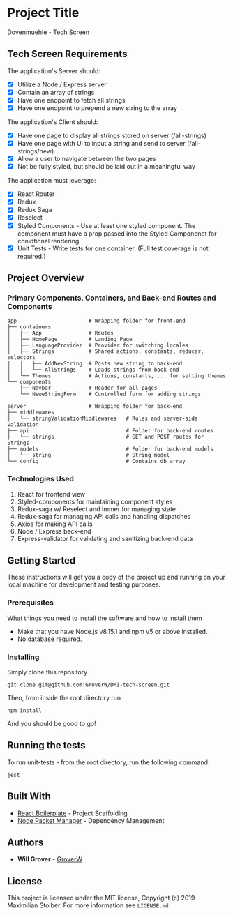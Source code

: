 # Project Title

Dovenmuehle - Tech Screen

## Tech Screen Requirements

The application's Server should:
- [x] Utilize a Node / Express server
- [x] Contain an array of strings
- [x] Have one endpoint to fetch all strings
- [x] Have one endpoint to prepend a new string to the array

The application's Client should:
- [x] Have one page to display all strings stored on server (/all-strings)
- [x] Have one page with UI to input a string and send to server (/all-strings/new)
- [x] Allow a user to navigate between the two pages
- [x] Not be fully styled, but should be laid out in a meaningful way

The application must leverage:
- [x] React Router
- [x] Redux
- [x] Redux Saga
- [x] Reselect
- [x] Styled Components - Use at least one styled component. The component must have a prop passed into the Styled Componenet for conidtional rendering
- [x] Unit Tests - Write tests for one container. (Full test coverage is not required.)

## Project Overview

### Primary Components, Containers, and Back-end Routes and Components

```
app                       # Wrapping folder for front-end
├── containers
│   ├── App               # Routes
│   ├── HomePage          # Landing Page
│   ├── LanguageProvider  # Provider for switching locales
│   ├── Strings           # Shared actions, constants, reducer, selectors
│   │   ├── AddNewString  # Posts new string to back-end
│   │   └── AllStrings    # Loads strings from back-end
│   └── Themes            # Actions, constants, ... for setting themes
└── components
    ├── Navbar            # Header for all pages
    └── NeweStringForm    # Controlled form for adding strings

server                    # Wrapping folder for back-end
├── middlewares
│   └── stringValidationMiddlewares   # Rules and server-side validation
├── api                               # Folder for back-end routes
│   └── strings                       # GET and POST routes for Strings    
├── models                            # Folder for back-end models
│   └── string                        # String model
└── config                            # Contains db array
```

### Technologies Used

1. React for frontend view
2. Styled-components for maintaining component styles
3. Redux-saga w/ Reselect and Immer for managing state
4. Redux-saga for managing API calls and handling dispatches
5. Axios for making API calls
6. Node / Express back-end
7. Express-validator for validating and sanitizing back-end data

## Getting Started

These instructions will get you a copy of the project up and running on your local machine for development and testing purposes.

### Prerequisites

What things you need to install the software and how to install them

* Make that you have Node.js v8.15.1 and npm v5 or above installed. 
* No database required.

### Installing

Simply clone this repository

```
git clone git@github.com:GroverW/DMI-tech-screen.git
```

Then, from inside the root directory run

```
npm install
```

And you should be good to go!

## Running the tests

To run unit-tests - from the root directory, run the following command:
```
jest
```

## Built With

* [React Boilerplate](https://github.com/react-boilerplate/react-boilerplate) - Project Scaffolding
* [Node Packet Manager](https://www.npmjs.com/) - Dependency Management

## Authors

* **Will Grover** - [GroverW](https://github.com/GroverW)

## License

This project is licensed under the MIT license, Copyright (c) 2019 Maximilian
Stoiber. For more information see `LICENSE.md`.
